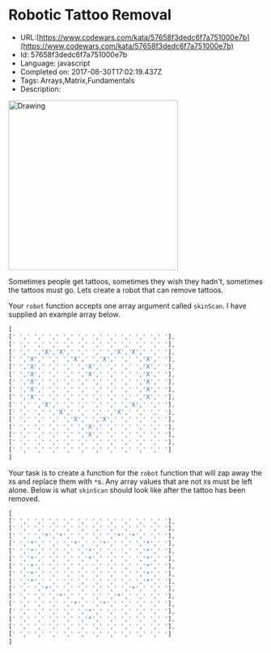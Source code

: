 # Robotic Tattoo Removal

 - URL:[https://www.codewars.com/kata/57658f3dedc6f7a751000e7b](https://www.codewars.com/kata/57658f3dedc6f7a751000e7b)
 - Id: 57658f3dedc6f7a751000e7b
 - Language: javascript
 - Completed on: 2017-08-30T17:02:19.437Z
 - Tags: Arrays,Matrix,Fundamentals
 - Description:
<img src="https://media.timeout.com/images/102748305/image.jpg" alt="Drawing" style="width: 335px;"/>

Sometimes people get tattoos, sometimes they wish they hadn't, sometimes the tattoos must go. Lets create a robot that can remove tattoos.

Your ```robot``` function accepts one array argument called ```skinScan```. I have supplied an example array below.

```javascript
[
[' ',' ',' ',' ',' ',' ',' ',' ',' ',' ',' '],
[' ',' ',' ',' ',' ',' ',' ',' ',' ',' ',' '],
[' ',' ','X','X',' ',' ',' ','X','X',' ',' '],
[' ','X',' ',' ','X',' ','X',' ',' ','X',' '],
[' ','X',' ',' ',' ','X',' ',' ',' ','X',' '],
[' ','X',' ',' ',' ','X',' ',' ',' ','X',' '],
[' ','X',' ',' ',' ',' ',' ',' ',' ','X',' '],
[' ','X',' ',' ',' ',' ',' ',' ',' ','X',' '],
[' ','X',' ',' ',' ',' ',' ',' ',' ','X',' '],
[' ',' ','X',' ',' ',' ',' ',' ','X',' ',' '],
[' ',' ',' ','X',' ',' ',' ','X',' ',' ',' '],
[' ',' ',' ',' ','X',' ','X',' ',' ',' ',' '],
[' ',' ',' ',' ',' ','X',' ',' ',' ',' ',' '],
[' ',' ',' ',' ',' ','X',' ',' ',' ',' ',' '],
[' ',' ',' ',' ',' ',' ',' ',' ',' ',' ',' '],
[' ',' ',' ',' ',' ',' ',' ',' ',' ',' ',' ']
]
```

Your task is to create a function for the ```robot``` function that will zap away the ```X```s and replace them with ```*```s. Any array values that are not ```X```s must be left alone. Below is what ```skinScan``` should look like after the tattoo has been removed. 

```javascript
[
[' ',' ',' ',' ',' ',' ',' ',' ',' ',' ',' '],
[' ',' ',' ',' ',' ',' ',' ',' ',' ',' ',' '],
[' ',' ','*','*',' ',' ',' ','*','*',' ',' '],
[' ','*',' ',' ','*',' ','*',' ',' ','*',' '],
[' ','*',' ',' ',' ','*',' ',' ',' ','*',' '],
[' ','*',' ',' ',' ','*',' ',' ',' ','*',' '],
[' ','*',' ',' ',' ',' ',' ',' ',' ','*',' '],
[' ','*',' ',' ',' ',' ',' ',' ',' ','*',' '],
[' ','*',' ',' ',' ',' ',' ',' ',' ','*',' '],
[' ',' ','*',' ',' ',' ',' ',' ','*',' ',' '],
[' ',' ',' ','*',' ',' ',' ','*',' ',' ',' '],
[' ',' ',' ',' ','*',' ','*',' ',' ',' ',' '],
[' ',' ',' ',' ',' ','*',' ',' ',' ',' ',' '],
[' ',' ',' ',' ',' ','*',' ',' ',' ',' ',' '],
[' ',' ',' ',' ',' ',' ',' ',' ',' ',' ',' '],
[' ',' ',' ',' ',' ',' ',' ',' ',' ',' ',' ']
]
```
